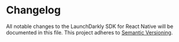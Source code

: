 # Changelog

All notable changes to the LaunchDarkly SDK for React Native will be documented in this file. This project adheres to [Semantic Versioning](https://semver.org).
